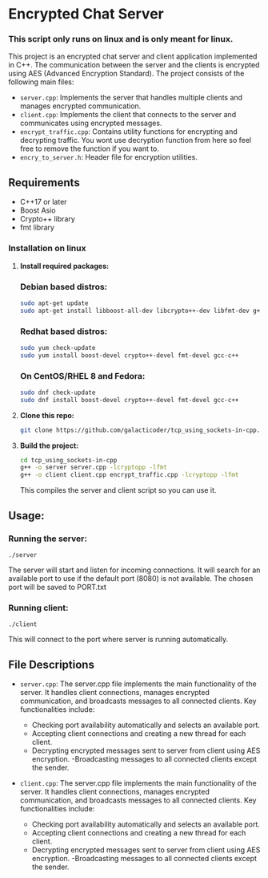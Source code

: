 # Encrypted Chat Server
### **This script only runs on linux and is only meant for linux.**


This project is an encrypted chat server and client application implemented in C++. The communication between the server and the clients is encrypted using AES (Advanced Encryption Standard). The project consists of the following main files:

- `server.cpp`: Implements the server that handles multiple clients and manages encrypted communication.
- `client.cpp`: Implements the client that connects to the server and communicates using encrypted messages.
- `encrypt_traffic.cpp`: Contains utility functions for encrypting and decrypting traffic. You wont use decryption function from here so feel free to remove the function if you want to.
- `encry_to_server.h`: Header file for encryption utilities.

## Requirements

- C++17 or later
- Boost Asio
- Crypto++ library
- fmt library

### Installation on linux

1. **Install required packages:**
   ### **Debian based distros:**
   ```bash
   sudo apt-get update
   sudo apt-get install libboost-all-dev libcrypto++-dev libfmt-dev g++
   ```
   ### **Redhat based distros:**
   ```bash
   sudo yum check-update
   sudo yum install boost-devel crypto++-devel fmt-devel gcc-c++
   ```
      ### **On CentOS/RHEL 8 and Fedora:**
      ```bash
      sudo dnf check-update
      sudo dnf install boost-devel crypto++-devel fmt-devel gcc-c++
      ```

3. **Clone this repo:**
   ```bash
   git clone https://github.com/galacticoder/tcp_using_sockets-in-cpp.git
   ```
4. **Build the project:**
   ```bash
   cd tcp_using_sockets-in-cpp
   g++ -o server server.cpp -lcryptopp -lfmt
   g++ -o client client.cpp encrypt_traffic.cpp -lcryptopp -lfmt
   ```
   This compiles the server and client script so you can use it.
   
## Usage:
### **Running the server:**
   ```
   ./server
   ```
The server will start and listen for incoming connections. It will search for an available port to use if the default port (8080) is not available. The chosen port will be saved to PORT.txt

### **Running client:**
   ```
   ./client
   ```
This will connect to the port where server is running automatically.

## File Descriptions
* `server.cpp`: The server.cpp file implements the main functionality of the server. It handles client connections, manages encrypted communication, and broadcasts messages to all connected clients. Key functionalities include:
    - Checking port availability automatically and selects an available port.
    - Accepting client connections and creating a new thread for each client.
    - Decrypting encrypted messages sent to server from client using AES encryption.
    -Broadcasting messages to all connected clients except the sender.

* `client.cpp`: The server.cpp file implements the main functionality of the server. It handles client connections, manages encrypted communication, and broadcasts messages to all connected clients. Key functionalities include:
    - Checking port availability automatically and selects an available port.
    - Accepting client connections and creating a new thread for each client.
    - Decrypting encrypted messages sent to server from client using AES encryption.
    -Broadcasting messages to all connected clients except the sender.

